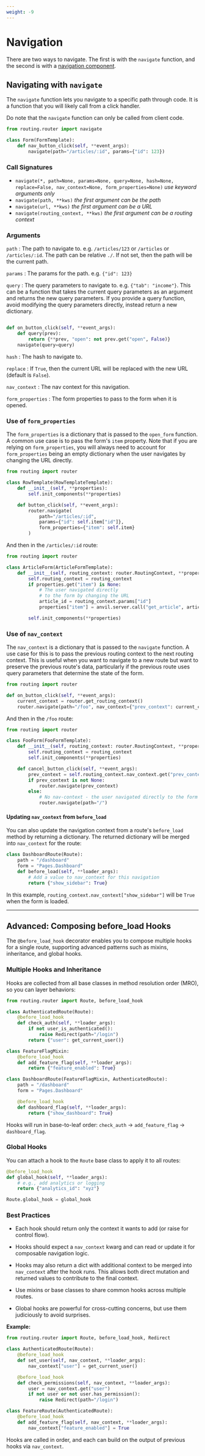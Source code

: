 ```yaml
---
weight: -9
---
```


# Navigation

There are two ways to navigate. The first is with the `navigate` function, and the second is with a [navigation component](/navigating/navigation-components).

## Navigating with `navigate`

The `navigate` function lets you navigate to a specific path through code. It is a function that you will likely call from a click handler.

Do note that the `navigate` function can only be called from client code.

```python
from routing.router import navigate

class Form(FormTemplate):
    def nav_button_click(self, **event_args):
        navigate(path="/articles/:id", params={"id": 123})
```

### Call Signatures

-   `navigate(*, path=None, params=None, query=None, hash=None, replace=False, nav_context=None, form_properties=None)`
    _use keyword arguments only_
-   `navigate(path, **kws)`
    _the first argument can be the path_
-   `navigate(url, **kws)`
    _the first argument can be a URL_
-   `navigate(routing_context, **kws)`
    _the first argument can be a routing context_

### Arguments

`path`
: The path to navigate to. e.g. `/articles/123` or `/articles` or `/articles/:id`. The path can be relative `./`. If not set, then the path will be the current path.

`params`
: The params for the path. e.g. `{"id": 123}`

`query`
: The query parameters to navigate to. e.g. `{"tab": "income"}`. This can be a function that takes the current query parameters as an argument and returns the new query parameters. If you provide a query function, avoid modifying the query parameters directly, instead return a new dictionary.

```python

def on_button_click(self, **event_args):
    def query(prev):
        return {**prev, "open": not prev.get("open", False)}
    navigate(query=query)

```

`hash`
: The hash to navigate to.

`replace`
: If `True`, then the current URL will be replaced with the new URL (default is `False`).

`nav_context`
: The nav context for this navigation.

`form_properties`
: The form properties to pass to the form when it is opened.

### Use of `form_properties`

The `form_properties` is a dictionary that is passed to the `open_form` function. A common use case is to pass the form's `item` property. Note that if you are relying on `form_properties`, you will always need to account for `form_properties` being an empty dictionary when the user navigates by changing the URL directly.

```python
from routing import router

class RowTemplate(RowTemplateTemplate):
    def __init__(self, **properties):
        self.init_components(**properties)

    def button_click(self, **event_args):
        router.navigate(
            path="/articles/:id",
            params={"id": self.item["id"]},
            form_properties={"item": self.item}
        )
```

And then in the `/articles/:id` route:

```python
from routing import router

class ArticleForm(ArticleFormTemplate):
    def __init__(self, routing_context: router.RoutingContext, **properties):
        self.routing_context = routing_context
        if properties.get("item") is None:
            # The user navigated directly
            # to the form by changing the URL
            article_id = routing_context.params["id"]
            properties["item"] = anvil.server.call("get_article", article_id)

        self.init_components(**properties)
```

### Use of `nav_context`

The `nav_context` is a dictionary that is passed to the `navigate` function. A use case for this is to pass the previous routing context to the next routing context. This is useful when you want to navigate to a new route but want to preserve the previous route's data, particularly if the previous route uses query parameters that determine the state of the form.

```python
from routing import router

def on_button_click(self, **event_args):
    current_context = router.get_routing_context()
    router.navigate(path="/foo", nav_context={"prev_context": current_context})
```

And then in the `/foo` route:

```python
from routing import router

class FooForm(FooFormTemplate):
    def __init__(self, routing_context: router.RoutingContext, **properties):
        self.routing_context = routing_context
        self.init_components(**properties)

    def cancel_button_click(self, **event_args):
        prev_context = self.routing_context.nav_context.get("prev_context")
        if prev_context is not None:
            router.navigate(prev_context)
        else:
            # No nav-context - the user navigated directly to the form by changing the URL
            router.navigate(path="/")
```

#### Updating `nav_context` from `before_load`

You can also update the navigation context from a route's `before_load` method by returning a dictionary. The returned dictionary will be merged into `nav_context` for the route:

```python
class DashboardRoute(Route):
    path = "/dashboard"
    form = "Pages.Dashboard"
    def before_load(self, **loader_args):
        # Add a value to nav_context for this navigation
        return {"show_sidebar": True}
```

In this example, `routing_context.nav_context["show_sidebar"]` will be `True` when the form is loaded.

---

## Advanced: Composing before_load Hooks

The `@before_load_hook` decorator enables you to compose multiple hooks for a single route, supporting advanced patterns such as mixins, inheritance, and global hooks.

### Multiple Hooks and Inheritance

Hooks are collected from all base classes in method resolution order (MRO), so you can layer behaviors:

```python
from routing.router import Route, before_load_hook

class AuthenticatedRoute(Route):
    @before_load_hook
    def check_auth(self, **loader_args):
        if not user_is_authenticated():
            raise Redirect(path="/login")
        return {"user": get_current_user()}

class FeatureFlagMixin:
    @before_load_hook
    def add_feature_flag(self, **loader_args):
        return {"feature_enabled": True}

class DashboardRoute(FeatureFlagMixin, AuthenticatedRoute):
    path = "/dashboard"
    form = "Pages.Dashboard"

    @before_load_hook
    def dashboard_flag(self, **loader_args):
        return {"show_dashboard": True}
```

Hooks will run in base-to-leaf order: `check_auth` → `add_feature_flag` → `dashboard_flag`.

### Global Hooks

You can attach a hook to the `Route` base class to apply it to all routes:

```python
@before_load_hook
def global_hook(self, **loader_args):
    # e.g., add analytics or logging
    return {"analytics_id": "xyz"}

Route.global_hook = global_hook
```

### Best Practices
- Each hook should return only the context it wants to add (or raise for control flow).
- Hooks should expect a `nav_context` kwarg and can read or update it for composable navigation logic.
- Hooks may also return a dict with additional context to be merged into `nav_context` after the hook runs. This allows both direct mutation and returned values to contribute to the final context.

- Use mixins or base classes to share common hooks across multiple routes.
- Global hooks are powerful for cross-cutting concerns, but use them judiciously to avoid surprises.

**Example:**
```python
from routing.router import Route, before_load_hook, Redirect

class AuthenticatedRoute(Route):
    @before_load_hook
    def set_user(self, nav_context, **loader_args):
        nav_context["user"] = get_current_user()

    @before_load_hook
    def check_permissions(self, nav_context, **loader_args):
        user = nav_context.get("user")
        if not user or not user.has_permission():
            raise Redirect(path="/login")

class FeatureRoute(AuthenticatedRoute):
    @before_load_hook
    def add_feature_flag(self, nav_context, **loader_args):
        nav_context["feature_enabled"] = True
```

Hooks are called in order, and each can build on the output of previous hooks via `nav_context`.
